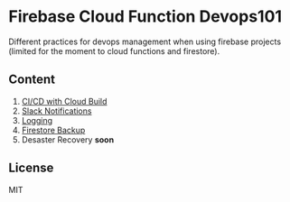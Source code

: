# Firebase Cloud Function Devops101

Different practices for devops management when using firebase projects (limited for the moment to cloud functions and firestore).

## Content
1) [CI/CD with Cloud Build](https://thecloudfunction.com/blog/firebase-cloud-functions-continuous-deploying-with-cloud-build/)
2) [Slack Notifications](https://thecloudfunction.com/blog/slack-notifications-cloud-build/)
3) [Logging]()
4) [Firestore Backup]()
5) Desaster Recovery **soon**

## License
MIT